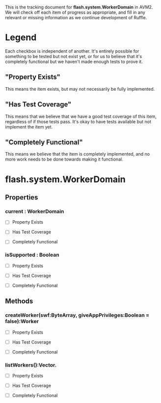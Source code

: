 This is the tracking document for **flash.system.WorkerDomain** in AVM2. We will check off each item of progress as appropriate, and fill in any relevant or missing information as we continue development of Ruffle.
# Legend

Each checkbox is independent of another. It's entirely possible for something to be tested but not exist yet, or for us to believe that it's completely functional but we haven't made enough tests to prove it.
## "Property Exists"

This means the item exists, but may not necessarily be fully implemented.
## "Has Test Coverage"

This means that we believe that we have a good test coverage of this item, regardless of if those tests pass. It's okay to have tests available but not implement the item yet.
## "Completely Functional"

This means we believe that the item is completely implemented, and no more work needs to be done towards making it functional.
# flash.system.WorkerDomain
## Properties
### current : WorkerDomain

* [ ] Property Exists

* [ ] Has Test Coverage

* [ ] Completely Functional


### isSupported : Boolean

* [ ] Property Exists

* [ ] Has Test Coverage

* [ ] Completely Functional


## Methods
### createWorker(swf:ByteArray, giveAppPrivileges:Boolean = false):Worker

* [ ] Property Exists

* [ ] Has Test Coverage

* [ ] Completely Functional


### listWorkers():Vector.<Worker>

* [ ] Property Exists

* [ ] Has Test Coverage

* [ ] Completely Functional